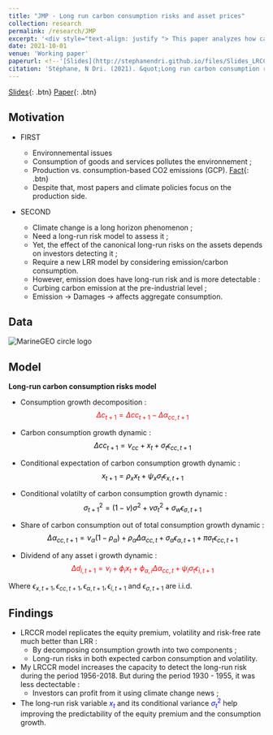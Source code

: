 ```yaml
---
title: "JMP - Long run carbon consumption risks and asset prices"
collection: research
permalink: /research/JMP
excerpt: '<div style="text-align: justify "> This paper analyzes how carbon risk can affect the stochastic discount factor (SDF). I found that the SDF is affected by both the green and carbon shocks of consumption. Moreover, my long-run carbon consumption model solves the equity premium, volatility, and risk-free rate puzzles by decomposing the consumption growth into two components- green consumption and carbon consumption. My model setting increases the ability of the investors to detect the long-run risk by 10%. Namely, investors can profit from it by using climate change news. Also, my long-run risk variable explains the cross-section of industries/firms. Furthermore, this paper proposes a solution to the critic of the canonical long-run risks model by showing that carbon consumption does have both long-run risks in mean and in volatility as opposed to the usual goods and services consumption measure. We find the long-run risk in the carbon consumption growth is highly persistent. This means one should encourage households to consume green which is equivalent in terms of the policy to encourage firms to produce green.</div>'
date: 2021-10-01
venue: 'Working paper'
paperurl: <!--'[Slides](http://stephanendri.github.io/files/Slides_LRCCR.pdf)'-->
citation: 'Stéphane, N Dri. (2021). &quot;Long run carbon consumption risks and asset prices .&quot; <i>Working paper</i>.'
---
```

<!-- <div style="text-align: justify "> This paper analyzes how carbon risk can affect the stochastic discount factor (SDF). I found that the SDF is affected by both the green and carbon shocks of consumption. Moreover, my long-run carbon consumption model solves the equity premium, volatility, and risk-free rate puzzles by decomposing the consumption growth into two components- green consumption and carbon consumption. My model setting increases the ability of the investors to detect the long-run risk by 10%. Namely, investors can profit from it by using climate change news. Also, my long-run risk variable explains the cross-section of industries/firms. Furthermore, this paper proposes a solution to the critic of the canonical long-run risks model by showing that carbon consumption does have both long-run risks in mean and in volatility as opposed to the usual goods and services consumption measure. We find the long-run risk in the carbon consumption growth is highly persistent. This means one should encourage households to consume green which is equivalent in terms of the policy to encourage firms to produce green.</div> -->

[Slides](http://stephanendri.github.io/files/Slides_LRCCR.pdf){: .btn}
[Paper](http://stephanendri.github.io/files/Carbon_consumption_risk_JMP.pdf){: .btn}

## Motivation

* FIRST
  * Environnemental issues
  * Consumption of goods and services pollutes the environnement ;
  * Production vs. consumption-based CO2 emissions (GCP). [Fact](http://stephanendri.github.io/files/cons_prod.png){: .btn}
  * Despite that, most papers and climate policies focus on the production side.

* SECOND
  * Climate change is a long horizon phenomenon ;
  * Need a long-run risk model to assess it ;
  * Yet, the effect of the canonical long-run risks on the assets depends on investors detecting it ;
  * Require a new LRR model by considering emission/carbon consumption.
  * However, emission does have long-run risk and is more detectable :
  * Curbing carbon emission at the pre-industrial level ;
  * Emission $\rightarrow$ Damages $\rightarrow$ affects aggregate consumption.


## Data
![MarineGEO circle logo](http://stephanendri.github.io/files/pic22.png "MarineGEO logo")

<!--Model
======
![MarineGEO circle logo](http://stephanendri.github.io/files/model1.png "MarineGEO logo")

Findings
======
![MarineGEO circle logo](http://stephanendri.github.io/files/finding1.png "MarineGEO logo")-->


## Model
**Long-run carbon consumption risks model**

 * Consumption growth decomposition :
<font color=red>$$\Delta c_{t+1} = \Delta cc_{t+1} - \Delta\alpha_{cc, t+1}$$ </font> 

 * Carbon consumption growth dynamic :
<font color=black>$$\Delta cc_{t+1} = \nu_{cc} + x_t + \sigma_t \epsilon_{cc, t+1}$$</font> 

 * Conditional expectation of carbon consumption growth dynamic :
<font color=black>$$x_{t+1} = \rho_x x_t + \psi_x \sigma_t \epsilon_{x, t+1}$$ </font> 

 * Conditional volatilty of carbon consumption growth dynamic : 
<font color=black>$$\sigma_{t+1}^2 = (1 - \nu)\sigma^2 + \nu \sigma_t^2 + \sigma_w \epsilon_{\sigma, t+1}$$ </font> 

 * Share of carbon consumption out of total consumption growth dynamic :
<font color = black> $$\Delta\alpha_{cc, t+1} = \nu_\alpha (1 - \rho_\alpha) + \rho_\alpha \Delta\alpha_{cc, t} + \sigma_\alpha \epsilon_{\alpha, t+1} + \pi \sigma_t \epsilon_{cc, t+1}$$</font>

 * Dividend of any asset i growth dynamic :
<font color = red> $$\Delta d_{i, t+1} = \nu_i + \phi_i x_t + \phi_{\alpha, i} \Delta\alpha_{cc, t} + \psi_i \sigma_t \epsilon_{i, t+1}$$ </font> 

Where $\epsilon_{x, t+1}, \epsilon_{cc, t+1}, \epsilon_{\alpha, t+1}, \epsilon_{i, t+1}$ and $\epsilon_{\sigma, t+1}$ are i.i.d.
 
 
 
## Findings
* LRCCR model replicates the equity premium, volatility and risk-free rate much better than LRR :
  * By decomposing consumption growth into two components ;
  * Long-run risks in both expected carbon consumption and volatility.
* My LRCCR model increases the capacity to detect the long-run risk during the period 1956-2018. But during the period 1930 - 1955, it was less dectectable :
  * Investors can profit from it using climate change news ;
* The long-run risk variable <font color="blue">$x_t$</font> and its conditional variance <font color="blue">$\sigma _t ^2$</font> help improving the predictability of the equity premium and the consumption growth.

<!--[Paper](http://stephanendri.github.io/files/JMP.pdf) -->

<!--Recommended citation: Stéphane N'Dri (2021). "Long run carbon consumption risks and asset prices"  <i>Working paper </i>.-->
